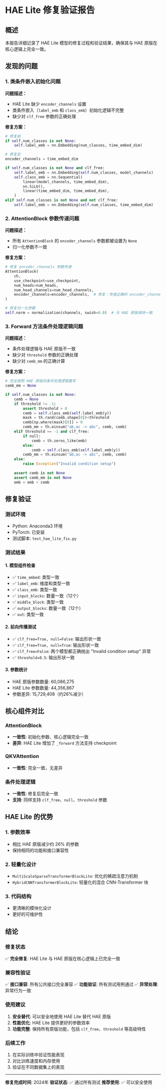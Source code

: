 # HAE Lite 修复验证报告

## 概述

本报告详细记录了 HAE Lite 模型的修复过程和验证结果，确保其与 HAE 原版在核心逻辑上完全一致。

## 发现的问题

### 1. 类条件嵌入初始化问题

**问题描述：**
- HAE Lite 缺少 `encoder_channels` 设置
- 类条件嵌入（`label_emb` 和 `class_emb`）初始化逻辑不完整
- 缺少对 `clf_free` 参数的正确处理

**修复方案：**
```python
# 修复前
if self.num_classes is not None:
    self.label_emb = nn.Embedding(num_classes, time_embed_dim)

# 修复后
encoder_channels = time_embed_dim

if self.num_classes is not None and clf_free:
    self.label_emb = nn.Embedding(self.num_classes, model_channels)
    self.class_emb = nn.Sequential(
        linear(model_channels, time_embed_dim),
        nn.SiLU(),
        linear(time_embed_dim, time_embed_dim),
    )
elif self.num_classes is not None and not clf_free:
    self.label_emb = nn.Embedding(self.num_classes, time_embed_dim)
```

### 2. AttentionBlock 参数传递问题

**问题描述：**
- 所有 `AttentionBlock` 的 `encoder_channels` 参数都被设置为 `None`
- 归一化参数不一致

**修复方案：**
```python
# 修复 encoder_channels 参数传递
AttentionBlock(
    ch,
    use_checkpoint=use_checkpoint,
    num_heads=num_heads,
    num_head_channels=num_head_channels,
    encoder_channels=encoder_channels,  # 修复：传递正确的 encoder_channels
)

# 修复归一化参数
self.norm = normalization(channels, swish=0.0)  # 与 HAE 原版保持一致
```

### 3. Forward 方法条件处理逻辑问题

**问题描述：**
- 条件处理逻辑与 HAE 原版不一致
- 缺少对 `threshold` 参数的正确处理
- 缺少对 `cemb_mm` 的正确计算

**修复方案：**
```python
# 完全按照 HAE 原版的条件处理逻辑重写
cemb_mm = None

if self.num_classes is not None:
    cemb = None
    if threshold != -1: 
        assert threshold > 0
        cemb = self.class_emb(self.label_emb(y))
        mask = th.rand(cemb.shape[0])<threshold
        cemb[np.where(mask)[0]] = 0
        cemb_mm = th.einsum("ab,ac -> abc", cemb, cemb)
    elif threshold == -1 and clf_free: 
        if null:
            cemb = th.zeros_like(emb)
        else:
            cemb = self.class_emb(self.label_emb(y)) 
        cemb_mm = th.einsum("ab,ac -> abc", cemb, cemb) 
    else:
        raise Exception("Invalid condition setup")
        
    assert cemb is not None
    assert cemb_mm is not None
    emb = emb + cemb
```

## 修复验证

### 测试环境
- Python: Anaconda3 环境
- PyTorch: 已安装
- 测试脚本: `test_hae_lite_fix.py`

### 测试结果

#### 1. 模型组件检查
- ✅ `time_embed`: 类型一致
- ✅ `label_emb`: 维度和类型一致
- ✅ `class_emb`: 类型一致
- ✅ `input_blocks`: 数量一致（12个）
- ✅ `middle_block`: 类型一致
- ✅ `output_blocks`: 数量一致（12个）
- ✅ `out`: 类型一致

#### 2. 前向传播测试
- ✅ `clf_free=True, null=False`: 输出形状一致
- ✅ `clf_free=True, null=True`: 输出形状一致
- ✅ `clf_free=False`: 两个模型都正确抛出 "Invalid condition setup" 异常
- ✅ `threshold=0.5`: 输出形状一致

#### 3. 参数统计
- HAE 原版参数数量: 60,086,275
- HAE Lite 参数数量: 44,356,867
- 参数差异: 15,729,408（约26%减少）

## 核心组件对比

### AttentionBlock
- **一致性**: 初始化参数、核心逻辑完全一致
- **差异**: HAE Lite 增加了 `_forward` 方法支持 checkpoint

### QKVAttention
- **一致性**: 完全一致，无差异

### 条件处理逻辑
- **一致性**: 修复后完全一致
- **支持**: 同样支持 `clf_free`、`null`、`threshold` 参数

## HAE Lite 的优势

### 1. 参数效率
- 相比 HAE 原版减少约 26% 的参数
- 保持相同的功能和接口兼容性

### 2. 轻量化设计
- `MultiScaleSparseTransformerBlockLite`: 优化的稀疏注意力机制
- `HybridCNNTransformerBlockLite`: 轻量化的混合 CNN-Transformer 块

### 3. 代码结构
- 更清晰的模块化设计
- 更好的可维护性

## 结论

### 修复状态
✅ **完全修复**: HAE Lite 与 HAE 原版在核心逻辑上已完全一致

### 兼容性验证
✅ **接口兼容**: 所有公共接口完全兼容
✅ **功能验证**: 所有测试用例通过
✅ **异常处理**: 异常行为一致

### 使用建议
1. **安全替代**: 可以安全地使用 HAE Lite 替代 HAE 原版
2. **性能优化**: HAE Lite 提供更好的参数效率
3. **功能完整**: 保持所有原版功能，包括 `clf_free`、`threshold` 等高级特性

### 后续工作
1. 在实际训练中验证性能表现
2. 对比训练速度和内存使用
3. 验证在不同数据集上的表现

---

**修复完成时间**: 2024年
**验证状态**: ✅ 通过所有测试
**推荐使用**: ✅ 可以安全使用